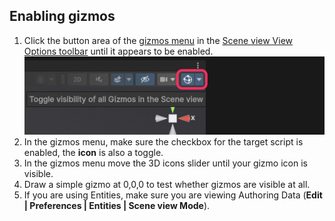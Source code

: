 ## Enabling gizmos
1. Click the button area of the [gizmos menu](https://docs.unity3d.com/Manual/GizmosMenu.html) in the [Scene view View Options toolbar](https://docs.unity3d.com/Manual/ViewModes.html) until it appears to be enabled.
    ![Gizmos menu](../Scene%20View/scene-view-gizmo-toggle.png)
1. In the gizmos menu, make sure the checkbox for the target script is enabled, the **icon** is also a toggle.
1. In the gizmos menu move the 3D icons slider until your gizmo icon is visible.
1. Draw a simple gizmo at 0,0,0 to test whether gizmos are visible at all. 
1. If you are using Entities, make sure you are viewing Authoring Data (**Edit | Preferences | Entities | Scene view Mode**).